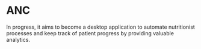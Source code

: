 # ANC
In progress, it aims to become a desktop application to automate nutritionist processes and keep track of patient progress by providing valuable analytics.
